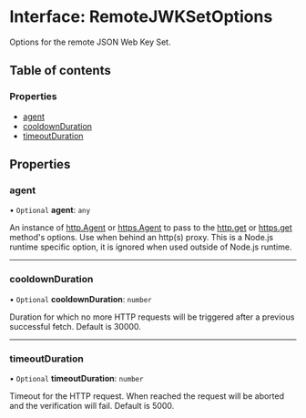 # Interface: RemoteJWKSetOptions

Options for the remote JSON Web Key Set.

## Table of contents

### Properties

- [agent](jwks_remote.RemoteJWKSetOptions.md#agent)
- [cooldownDuration](jwks_remote.RemoteJWKSetOptions.md#cooldownduration)
- [timeoutDuration](jwks_remote.RemoteJWKSetOptions.md#timeoutduration)

## Properties

### agent

• `Optional` **agent**: `any`

An instance of [http.Agent](https://nodejs.org/api/http.html#http_class_http_agent)
or [https.Agent](https://nodejs.org/api/https.html#https_class_https_agent) to pass
to the [http.get](https://nodejs.org/api/http.html#http_http_get_options_callback)
or [https.get](https://nodejs.org/api/https.html#https_https_get_options_callback)
method's options. Use when behind an http(s) proxy.
This is a Node.js runtime specific option, it is ignored
when used outside of Node.js runtime.

___

### cooldownDuration

• `Optional` **cooldownDuration**: `number`

Duration for which no more HTTP requests will be triggered
after a previous successful fetch. Default is 30000.

___

### timeoutDuration

• `Optional` **timeoutDuration**: `number`

Timeout for the HTTP request. When reached the request will be
aborted and the verification will fail. Default is 5000.
